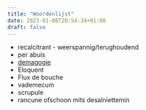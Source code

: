 ```yaml
---
title: "Woordenlijst"
date: 2023-01-08T20:54:34+01:00
draft: false
---
```


- recalcitrant - weerspannig/terughoudend
- per abuis
- [demagogie](https://nl.m.wikipedia.org/wiki/Demagogie)
- Eloquent
- Flux de bouche
- vademecum
- scrupule
- rancune
ofschoon
mits
desalniettemin